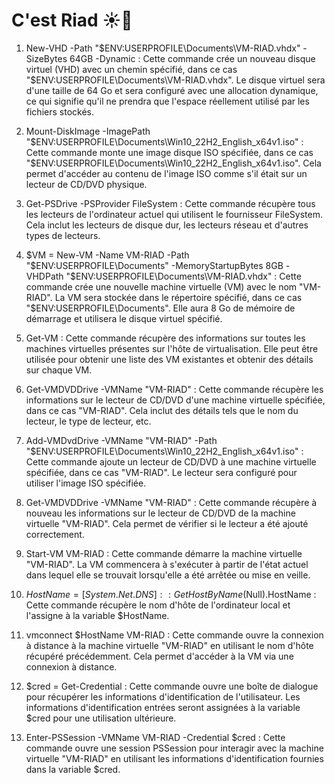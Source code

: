 
</head>
<body>
    <h1>C'est Riad &#9728;&#129418;</h1>
</body>
</html>


1. New-VHD -Path "$ENV:USERPROFILE\Documents\VM-RIAD.vhdx" -SizeBytes 64GB -Dynamic :
   Cette commande crée un nouveau disque virtuel (VHD) avec un chemin spécifié, dans ce cas "$ENV:USERPROFILE\Documents\VM-RIAD.vhdx". Le disque virtuel sera d'une taille de 64 Go et sera configuré avec une allocation dynamique, ce qui signifie qu'il ne prendra que l'espace réellement utilisé par les fichiers stockés.

2. Mount-DiskImage -ImagePath "$ENV:USERPROFILE\Documents\Win10_22H2_English_x64v1.iso" :
   Cette commande monte une image disque ISO spécifiée, dans ce cas "$ENV:USERPROFILE\Documents\Win10_22H2_English_x64v1.iso". Cela permet d'accéder au contenu de l'image ISO comme s'il était sur un lecteur de CD/DVD physique.

3. Get-PSDrive -PSProvider FileSystem :
   Cette commande récupère tous les lecteurs de l'ordinateur actuel qui utilisent le fournisseur FileSystem. Cela inclut les lecteurs de disque dur, les lecteurs réseau et d'autres types de lecteurs.

4. $VM = New-VM -Name VM-RIAD -Path "$ENV:USERPROFILE\Documents" -MemoryStartupBytes 8GB -VHDPath "$ENV:USERPROFILE\Documents\VM-RIAD.vhdx" :
   Cette commande crée une nouvelle machine virtuelle (VM) avec le nom "VM-RIAD". La VM sera stockée dans le répertoire spécifié, dans ce cas "$ENV:USERPROFILE\Documents". Elle aura 8 Go de mémoire de démarrage et utilisera le disque virtuel spécifié.

5. Get-VM :
   Cette commande récupère des informations sur toutes les machines virtuelles présentes sur l'hôte de virtualisation. Elle peut être utilisée pour obtenir une liste des VM existantes et obtenir des détails sur chaque VM.

6. Get-VMDVDDrive -VMName "VM-RIAD" :
   Cette commande récupère les informations sur le lecteur de CD/DVD d'une machine virtuelle spécifiée, dans ce cas "VM-RIAD". Cela inclut des détails tels que le nom du lecteur, le type de lecteur, etc.

7. Add-VMDvdDrive -VMName "VM-RIAD" -Path "$ENV:USERPROFILE\Documents\Win10_22H2_English_x64v1.iso" :
   Cette commande ajoute un lecteur de CD/DVD à une machine virtuelle spécifiée, dans ce cas "VM-RIAD". Le lecteur sera configuré pour utiliser l'image ISO spécifiée.

8. Get-VMDVDDrive -VMName "VM-RIAD" :
   Cette commande récupère à nouveau les informations sur le lecteur de CD/DVD de la machine virtuelle "VM-RIAD". Cela permet de vérifier si le lecteur a été ajouté correctement.

9. Start-VM VM-RIAD :
   Cette commande démarre la machine virtuelle "VM-RIAD". La VM commencera à s'exécuter à partir de l'état actuel dans lequel elle se trouvait lorsqu'elle a été arrêtée ou mise en veille.

10. $HostName = [System.Net.DNS]::GetHostByName($Null).HostName :
    Cette commande récupère le nom d'hôte de l'ordinateur local et l'assigne à la variable $HostName.

11. vmconnect $HostName VM-RIAD :
    Cette commande ouvre la connexion à distance à la machine virtuelle "VM-RIAD" en utilisant le nom d'hôte récupéré précédemment. Cela permet d'accéder à la VM via une connexion à distance.

12. $cred = Get-Credential :
    Cette commande ouvre une boîte de dialogue pour récupérer les informations d'identification de l'utilisateur. Les informations d'identification entrées seront assignées à la variable $cred pour une utilisation ultérieure.

13. Enter-PSSession -VMName VM-RIAD -Credential $cred :
    Cette commande ouvre une session PSSession pour interagir avec la machine virtuelle "VM-RIAD" en utilisant les informations d'identification fournies dans la variable $cred.
